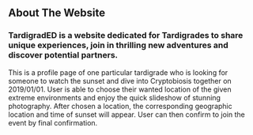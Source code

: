## About The Website

### TardigradED is a website dedicated for Tardigrades to share unique experiences, join in thrilling new adventures and discover potential partners.

This is a profile page of one particular tardigrade who is looking for someone to watch the sunset and dive into Cryptobiosis together on 2019/01/01. User is able to choose their wanted location of the given extreme environments and enjoy the quick slideshow of stunning photography. After chosen a location, the corresponding geographic location and time of sunset will appear. User can then confirm to join the event by final confirmation.
